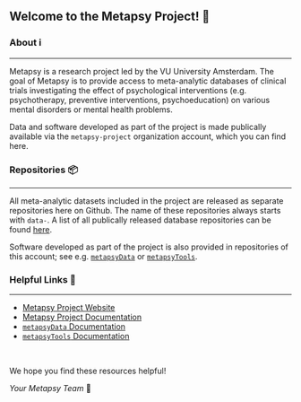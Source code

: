 ## Welcome to the Metapsy Project! 👋



### About ℹ️
---

Metapsy is a research project led by the VU University Amsterdam. The goal of Metapsy is to provide access to meta-analytic databases of clinical trials investigating the effect of psychological interventions (e.g. psychotherapy, preventive interventions, psychoeducation) on various mental disorders or mental health problems.

Data and software developed as part of the project is made publically available via the `metapsy-project` organization account, which you can find here.



### Repositories 📦
---

All meta-analytic datasets included in the project are released as separate repositories here on Github. The name of these repositories always starts with `data-`. A list of all publically released database repositories can be found [here](https://github.com/search?q=topic%3Adata+org%3Ametapsy-project+fork%3Atrue&type=repositories).

Software developed as part of the project is also provided in repositories of this account; see e.g. [`metapsyData`](https://github.com/metapsy-project/metapsyData) or [`metapsyTools`](https://github.com/metapsy-project/metapsyTools).



### Helpful Links 🔗
---

- [Metapsy Project Website](https://www.metapsy.org/)
- [Metapsy Project Documentation](https://docs.metapsy.org/)
- [`metapsyData` Documentation](https://data.metapsy.org/)
- [`metapsyTools` Documentation](https://tools.metapsy.org/)

</br>

We hope you find these resources helpful!

_Your Metapsy Team_ 🌈
